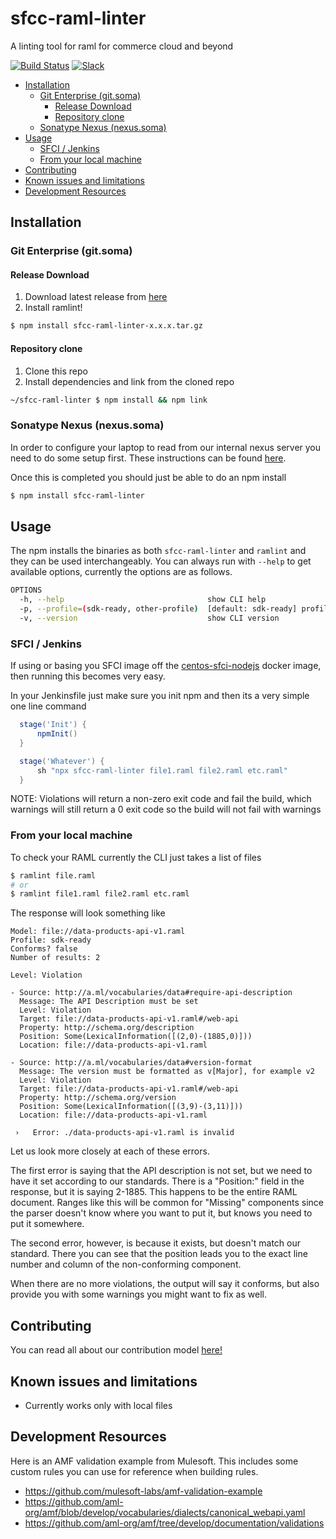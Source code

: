 # sfcc-raml-linter  <!-- omit in toc -->
A linting tool for raml for commerce cloud and beyond

[![Build Status][jenkins-image]][jenkins-url]  [![Slack][slack-image]][slack-url]

- [Installation](#installation)
  - [Git Enterprise (git.soma)](#git-enterprise-gitsoma)
    - [Release Download](#release-download)
    - [Repository clone](#repository-clone)
  - [Sonatype Nexus (nexus.soma)](#sonatype-nexus-nexussoma)
- [Usage](#usage)
  - [SFCI / Jenkins](#sfci--jenkins)
  - [From your local machine](#from-your-local-machine)
- [Contributing](#contributing)
- [Known issues and limitations](#known-issues-and-limitations)
- [Development Resources](#development-resources)


## Installation

### Git Enterprise (git.soma)

#### Release Download

1. Download latest release from [here](https://git.soma.salesforce.com/cc-dx-runtime/sfcc-raml-linter/releases)
2. Install ramlint!

```bash    
$ npm install sfcc-raml-linter-x.x.x.tar.gz
```

#### Repository clone

1. Clone this repo
2. Install dependencies and link from the cloned repo

```bash    
~/sfcc-raml-linter $ npm install && npm link
```

### Sonatype Nexus (nexus.soma)

In order to configure your laptop to read from our internal nexus server you need to do some setup first.  These instructions can be found [here](https://confluence.internal.salesforce.com/display/NEXUS/Nexus+NPM+Repositories).

Once this is completed you should just be able to do an npm install

```bash
$ npm install sfcc-raml-linter
```

## Usage

The npm installs the binaries as both `sfcc-raml-linter` and `ramlint` and they can be used interchangeably.  You can always run with `--help` to get available options, currently the options are as follows.

```bash
OPTIONS
  -h, --help                                show CLI help
  -p, --profile=(sdk-ready, other-profile)  [default: sdk-ready] profile you want to apply
  -v, --version                             show CLI version
```

### SFCI / Jenkins

If using or basing you SFCI image off the [centos-sfci-nodejs](https://git.soma.salesforce.com/dci/centos-sfci-nodejs) docker image, then running this becomes very easy.

In your Jenkinsfile just make sure you init npm and then its a very simple one line command

  ```groovy
    stage('Init') {
        npmInit()
    }

    stage('Whatever') {
        sh "npx sfcc-raml-linter file1.raml file2.raml etc.raml"
    }
  ```

NOTE: Violations will return a non-zero exit code and fail the build, which warnings will still return a 0 exit code so the build will not fail with warnings

### From your local machine

To check your RAML currently the CLI just takes a list of files

```bash
$ ramlint file.raml
# or
$ ramlint file1.raml file2.raml etc.raml
```

The response will look something like

```
Model: file://data-products-api-v1.raml
Profile: sdk-ready
Conforms? false
Number of results: 2

Level: Violation

- Source: http://a.ml/vocabularies/data#require-api-description
  Message: The API Description must be set
  Level: Violation
  Target: file://data-products-api-v1.raml#/web-api
  Property: http://schema.org/description
  Position: Some(LexicalInformation([(2,0)-(1885,0)]))
  Location: file://data-products-api-v1.raml

- Source: http://a.ml/vocabularies/data#version-format
  Message: The version must be formatted as v[Major], for example v2
  Level: Violation
  Target: file://data-products-api-v1.raml#/web-api
  Property: http://schema.org/version
  Position: Some(LexicalInformation([(3,9)-(3,11)]))
  Location: file://data-products-api-v1.raml

 ›   Error: ./data-products-api-v1.raml is invalid
```

Let us look more closely at each of these errors.

The first error is saying that the API description is not set, but we need to have it set according to our standards.  There is a "Position:" field in the response, but it is saying 2-1885. This happens to be the entire RAML document. Ranges like this will be common for "Missing" components since the parser doesn't know where you want to put it, but knows you need to put it somewhere.

The second error, however, is because it exists, but doesn't match our standard.  There you can see that the position leads you to the exact line number and column of the non-conforming component. 

When there are no more violations, the output will say it conforms, but also provide you with some warnings you might want to fix as well.

## Contributing

You can read all about our contribution model [here!](./.github/CONTRIBUTING.md)

## Known issues and limitations

* Currently works only with local files

## Development Resources

Here is an AMF validation example from Mulesoft.  This includes some custom rules you can use for reference when building rules.

* https://github.com/mulesoft-labs/amf-validation-example
* https://github.com/aml-org/amf/blob/develop/vocabularies/dialects/canonical_webapi.yaml
* https://github.com/aml-org/amf/tree/develop/documentation/validations


<!-- Markdown link & img dfn's -->
[jenkins-image]: https://cc-dx-runtimeci.dop.sfdc.net/buildStatus/icon?job=cc-dx-runtime-org%2Fsfcc-raml-linter%2Fmaster
[jenkins-url]: https://cc-dx-runtimeci.dop.sfdc.net/job/cc-dx-runtime-org/job/sfcc-raml-linter/job/master/
[slack-image]: https://img.shields.io/badge/slack-sfcc--raml--linter-e01563.svg?logo=slack
[slack-url]: https://commercecloud.slack.com/messages/CNDPCJQG3
